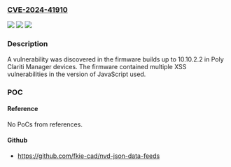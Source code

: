 ### [CVE-2024-41910](https://cve.mitre.org/cgi-bin/cvename.cgi?name=CVE-2024-41910)
![](https://img.shields.io/static/v1?label=Product&message=Poly%20Clariti%20Manager&color=blue)
![](https://img.shields.io/static/v1?label=Version&message=See%20HP%20Security%20Bulletin%20reference%20for%20affected%20versions.%20&color=brightgreen)
![](https://img.shields.io/static/v1?label=Vulnerability&message=n%2Fa&color=blue)

### Description

A vulnerability was discovered in the firmware builds up to 10.10.2.2 in Poly Clariti Manager devices.  The firmware contained multiple XSS vulnerabilities in the version of JavaScript used.

### POC

#### Reference
No PoCs from references.

#### Github
- https://github.com/fkie-cad/nvd-json-data-feeds

